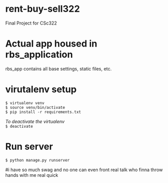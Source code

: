 # rent-buy-sell322
Final Project for CSc322

# Actual app housed in rbs_application
rbs_app contains all base settings, static files, etc.

# virutalenv setup
`$ virtualenv venv`  
`$ source venv/bin/activate`  
`$ pip install -r requirements.txt`

*To deactivate the virtualenv*  
`$ deactivate`

# Run server
`$ python manage.py runserver`

#i have so much swag and no one can even front real talk who finna throw hands with me real quick 
